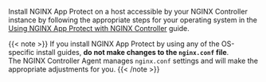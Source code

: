 Install NGINX App Protect on a host accessible by your NGINX Controller instance by following the appropriate steps for your operating system in the [Using NGINX App Protect with NGINX Controller](https://docs.nginx.com/nginx-app-protect/admin-guide/install-for-controller/) guide.

{{< note >}}
If you install NGINX App Protect by using any of the OS-specific install guides, **do not make changes to the `nginx.conf` file**.  
The NGINX Controller Agent manages `nginx.conf` settings and will make the appropriate adjustments for you.
{{< /note >}}

<!-- Do not remove. Keep this code at the bottom of the include -->
<!-- DOCS-745 -->